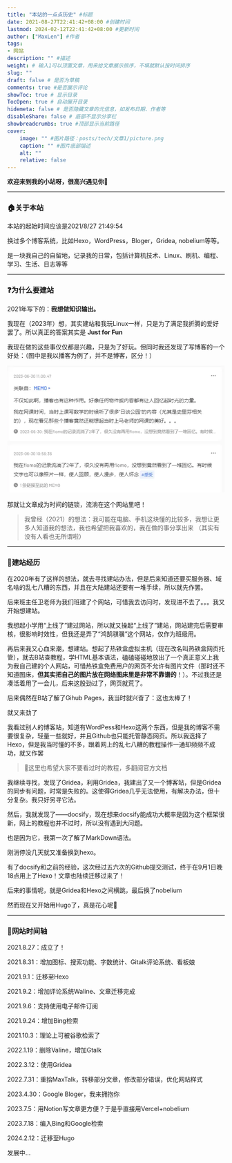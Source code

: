 ```yaml
---
title: "本站的一点点历史" #标题
date: 2021-08-27T22:41:42+08:00 #创建时间
lastmod: 2024-02-12T22:41:42+08:00 #更新时间
author: ["MaxLen"] #作者
tags: 
- 网站
description: "" #描述
weight: # 输入1可以顶置文章，用来给文章展示排序，不填就默认按时间排序
slug: ""
draft: false # 是否为草稿
comments: true #是否展示评论
showToc: true # 显示目录
TocOpen: true # 自动展开目录
hidemeta: false # 是否隐藏文章的元信息，如发布日期、作者等
disableShare: false # 底部不显示分享栏
showbreadcrumbs: true #顶部显示当前路径
cover:
    image: "" #图片路径：posts/tech/文章1/picture.png
    caption: "" #图片底部描述
    alt: ""
    relative: false
---
```


**欢迎来到我的小站呀，很高兴遇见你🤝**

---

### 🏠关于本站

本站的起始时间应该是2021/8/27 21:49:54

换过多个博客系统，比如Hexo，WordPress，Bloger，Gridea, nobelium等等。

是一块我自己的自留地，记录我的日常，包括计算机技术、Linux、刷机、编程、学习、生活、日志等等

---

### ❓为什么要建站

2021年写下的：**我想做知识输出。**

我现在（2023年）想，其实建站和我玩Linux一样，只是为了满足我折腾的爱好罢了。所以真正的答案其实是 **Just for Fun**

我现在做的这些事仅仅都是兴趣，只是为了好玩。但同时我还发现了写博客的一个好处：（图中是我以播客为例了，并不是博客，区分！）

![一张flomo记录](https://github.com/maxlen727/picx-images-hosting/raw/master/Untitled.5g113h4r6cg0.webp "一张flomo记录")

那就让文章成为时间的链锁，流淌在这个网站里吧！

> 我曾经（2021）的想法：我可能在电脑、手机这块懂的比较多，我想让更多人知道我的想法，我也希望把我喜欢的，我在做的事分享出来 （其实有没有人看也无所谓啦）

---

### 🦌建站经历

在2020年有了这样的想法，就去寻找建站办法，但是后来知道还要买服务器、域名啥的乱七八糟的东西，并且在大陆建站还要有一堆手续，所以就先作罢。

后来班主任卫老师为我们班建了个网站，可惜我去访问时，发现进不去了。。。我又开始想建站。

我想起小学用“上线了”建过网站，所以就又操起“上线了”建站，网站建完后需要审核，很影响时效性，但我还是弄了“鸿鹄骐骥”这个网站，仅作为班级用。

再后来我又心血来潮，想建站。想起了热铁盒虚拟主机（现在改名叫热铁盒网页托管），就去B站查教程，学HTML基本语法，磕磕碰碰地放出了一个真正意义上我为我自己建的个人网站，可惜热铁盒免费用户的网页不允许有图片文件（那时还不知道图床，**但其实把自己的图片放在网络图床里是非常不靠谱的**！）。不过我还是凑活着用了一会儿，后来这股劲过了，网页就荒了。

后来偶然在B站了解了Gihub Pages，我当时就兴奋了：这也太棒了！

就又来劲了

我看过别人的博客站，知道有WordPess和Hexo这两个东西，但是我的博客不需要很复杂，轻量一些就好，并且Github也只能托管静态网页。所以我选择了Hexo，但是我当时懂的不多，跟着网上的乱七八糟的教程操作一通却频频不成功，就又作罢

> 🔔这里也希望大家不要看过时的教程，多翻阅官方文档

我继续寻找，发现了Gridea，利用Gridea，我建出了又一个博客站，但是Gridea的同步有问题，时常是失败的。这使得Gridea几乎无法使用，有解决办法，但十分复杂。我只好另寻它法。

然后，我就发现了——docsify，现在想来docsify能成功大概率是因为这个框架很新，网上的教程也并不过时，所以没有遇到大问题。

也是因为它，我第一次了解了MarkDown语法。

刚消停没几天就又准备换到hexo。

有了docsify和之前的经验，这次经过五六次的Github提交测试，终于在9月1日晚18点用上了Hexo！文章也陆续迁移过来了！

后来的事情呢，就是Gridea和Hexo之间横跳，最后换了nobelium

然而现在又开始用Hugo了，真是花心呢🥰

---

### 👏网站时间轴

2021.8.27：成立了！

2021.8.31：增加图标、搜索功能、字数统计、Gitalk评论系统、看板娘

2021.9.1：迁移至Hexo

2021.9.2：增加评论系统Waline、文章迁移完成

2021.9.6：支持使用电子邮件订阅

2021.9.24：增加Bing检索

2021.10.3：理论上可被谷歌检索了

2022.1.19：删除Valine，增加Gtalk

2022.3.12：使用Gridea

2022.7.31：重拾MaxTalk，转移部分文章，修改部分错误，优化网站样式

2023.4.30：Google Bloger，我来拥抱你

2023.7.5：用Notion写文章更方便？于是乎直接用Vercel+nobelium

2023.7.18：编入Bing和Google检索

2024.2.12：迁移至Hugo

发展中...
